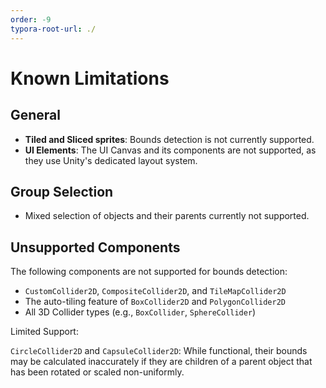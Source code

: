 ```yaml
---
order: -9
typora-root-url: ./
---
```


# Known Limitations

## General

- **Tiled and Sliced sprites**: Bounds detection is not currently supported.
- **UI Elements**: The UI Canvas and its components are not supported, as they use Unity's dedicated layout system.

## Group Selection

- Mixed selection of objects and their parents currently not supported.

## Unsupported Components

The following components are not supported for bounds detection:

- `CustomCollider2D`, `CompositeCollider2D`, and `TileMapCollider2D`
- The auto-tiling feature of `BoxCollider2D` and `PolygonCollider2D`
- All 3D Collider types (e.g., `BoxCollider`, `SphereCollider`)

Limited Support:

`CircleCollider2D` and `CapsuleCollider2D`: While functional, their bounds may be calculated inaccurately if they are children of a parent object that has been rotated or scaled non-uniformly.
